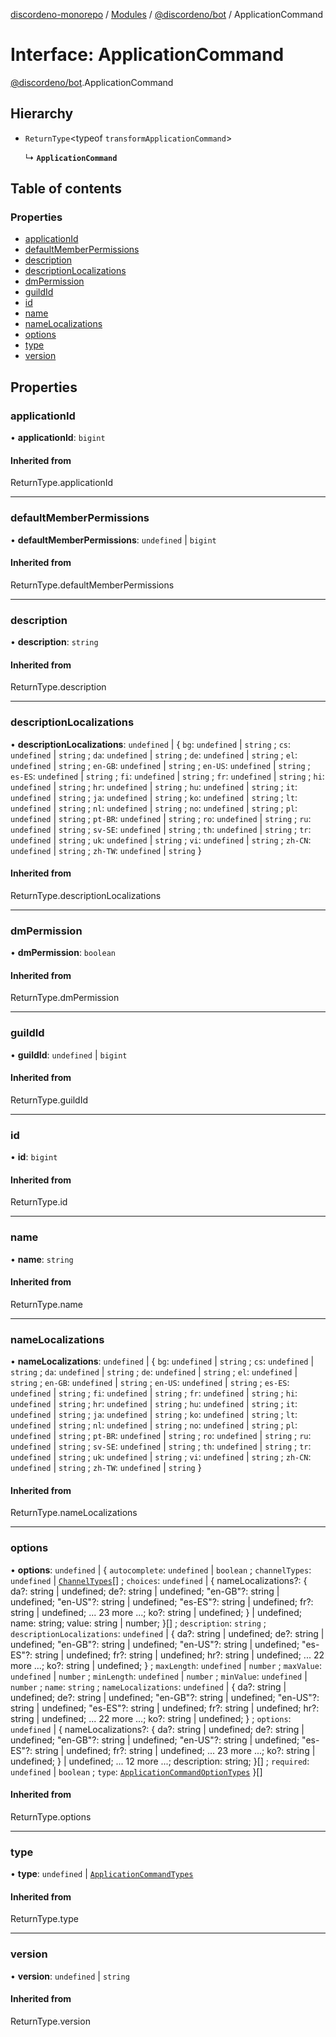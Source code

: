 [discordeno-monorepo](../README.md) / [Modules](../modules.md) / [@discordeno/bot](../modules/discordeno_bot.md) / ApplicationCommand

# Interface: ApplicationCommand

[@discordeno/bot](../modules/discordeno_bot.md).ApplicationCommand

## Hierarchy

- `ReturnType`<typeof `transformApplicationCommand`\>

  ↳ **`ApplicationCommand`**

## Table of contents

### Properties

- [applicationId](discordeno_bot.ApplicationCommand.md#applicationid)
- [defaultMemberPermissions](discordeno_bot.ApplicationCommand.md#defaultmemberpermissions)
- [description](discordeno_bot.ApplicationCommand.md#description)
- [descriptionLocalizations](discordeno_bot.ApplicationCommand.md#descriptionlocalizations)
- [dmPermission](discordeno_bot.ApplicationCommand.md#dmpermission)
- [guildId](discordeno_bot.ApplicationCommand.md#guildid)
- [id](discordeno_bot.ApplicationCommand.md#id)
- [name](discordeno_bot.ApplicationCommand.md#name)
- [nameLocalizations](discordeno_bot.ApplicationCommand.md#namelocalizations)
- [options](discordeno_bot.ApplicationCommand.md#options)
- [type](discordeno_bot.ApplicationCommand.md#type)
- [version](discordeno_bot.ApplicationCommand.md#version)

## Properties

### applicationId

• **applicationId**: `bigint`

#### Inherited from

ReturnType.applicationId

---

### defaultMemberPermissions

• **defaultMemberPermissions**: `undefined` \| `bigint`

#### Inherited from

ReturnType.defaultMemberPermissions

---

### description

• **description**: `string`

#### Inherited from

ReturnType.description

---

### descriptionLocalizations

• **descriptionLocalizations**: `undefined` \| { `bg`: `undefined` \| `string` ; `cs`: `undefined` \| `string` ; `da`: `undefined` \| `string` ; `de`: `undefined` \| `string` ; `el`: `undefined` \| `string` ; `en-GB`: `undefined` \| `string` ; `en-US`: `undefined` \| `string` ; `es-ES`: `undefined` \| `string` ; `fi`: `undefined` \| `string` ; `fr`: `undefined` \| `string` ; `hi`: `undefined` \| `string` ; `hr`: `undefined` \| `string` ; `hu`: `undefined` \| `string` ; `it`: `undefined` \| `string` ; `ja`: `undefined` \| `string` ; `ko`: `undefined` \| `string` ; `lt`: `undefined` \| `string` ; `nl`: `undefined` \| `string` ; `no`: `undefined` \| `string` ; `pl`: `undefined` \| `string` ; `pt-BR`: `undefined` \| `string` ; `ro`: `undefined` \| `string` ; `ru`: `undefined` \| `string` ; `sv-SE`: `undefined` \| `string` ; `th`: `undefined` \| `string` ; `tr`: `undefined` \| `string` ; `uk`: `undefined` \| `string` ; `vi`: `undefined` \| `string` ; `zh-CN`: `undefined` \| `string` ; `zh-TW`: `undefined` \| `string` }

#### Inherited from

ReturnType.descriptionLocalizations

---

### dmPermission

• **dmPermission**: `boolean`

#### Inherited from

ReturnType.dmPermission

---

### guildId

• **guildId**: `undefined` \| `bigint`

#### Inherited from

ReturnType.guildId

---

### id

• **id**: `bigint`

#### Inherited from

ReturnType.id

---

### name

• **name**: `string`

#### Inherited from

ReturnType.name

---

### nameLocalizations

• **nameLocalizations**: `undefined` \| { `bg`: `undefined` \| `string` ; `cs`: `undefined` \| `string` ; `da`: `undefined` \| `string` ; `de`: `undefined` \| `string` ; `el`: `undefined` \| `string` ; `en-GB`: `undefined` \| `string` ; `en-US`: `undefined` \| `string` ; `es-ES`: `undefined` \| `string` ; `fi`: `undefined` \| `string` ; `fr`: `undefined` \| `string` ; `hi`: `undefined` \| `string` ; `hr`: `undefined` \| `string` ; `hu`: `undefined` \| `string` ; `it`: `undefined` \| `string` ; `ja`: `undefined` \| `string` ; `ko`: `undefined` \| `string` ; `lt`: `undefined` \| `string` ; `nl`: `undefined` \| `string` ; `no`: `undefined` \| `string` ; `pl`: `undefined` \| `string` ; `pt-BR`: `undefined` \| `string` ; `ro`: `undefined` \| `string` ; `ru`: `undefined` \| `string` ; `sv-SE`: `undefined` \| `string` ; `th`: `undefined` \| `string` ; `tr`: `undefined` \| `string` ; `uk`: `undefined` \| `string` ; `vi`: `undefined` \| `string` ; `zh-CN`: `undefined` \| `string` ; `zh-TW`: `undefined` \| `string` }

#### Inherited from

ReturnType.nameLocalizations

---

### options

• **options**: `undefined` \| { `autocomplete`: `undefined` \| `boolean` ; `channelTypes`: `undefined` \| [`ChannelTypes`](../enums/discordeno_bot.ChannelTypes.md)[] ; `choices`: `undefined` \| { nameLocalizations?: { da?: string \| undefined; de?: string \| undefined; "en-GB"?: string \| undefined; "en-US"?: string \| undefined; "es-ES"?: string \| undefined; fr?: string \| undefined; ... 23 more ...; ko?: string \| undefined; } \| undefined; name: string; value: string \| number; }[] ; `description`: `string` ; `descriptionLocalizations`: `undefined` \| { da?: string \| undefined; de?: string \| undefined; "en-GB"?: string \| undefined; "en-US"?: string \| undefined; "es-ES"?: string \| undefined; fr?: string \| undefined; hr?: string \| undefined; ... 22 more ...; ko?: string \| undefined; } ; `maxLength`: `undefined` \| `number` ; `maxValue`: `undefined` \| `number` ; `minLength`: `undefined` \| `number` ; `minValue`: `undefined` \| `number` ; `name`: `string` ; `nameLocalizations`: `undefined` \| { da?: string \| undefined; de?: string \| undefined; "en-GB"?: string \| undefined; "en-US"?: string \| undefined; "es-ES"?: string \| undefined; fr?: string \| undefined; hr?: string \| undefined; ... 22 more ...; ko?: string \| undefined; } ; `options`: `undefined` \| { nameLocalizations?: { da?: string \| undefined; de?: string \| undefined; "en-GB"?: string \| undefined; "en-US"?: string \| undefined; "es-ES"?: string \| undefined; fr?: string \| undefined; ... 23 more ...; ko?: string \| undefined; } \| undefined; ... 12 more ...; description: string; }[] ; `required`: `undefined` \| `boolean` ; `type`: [`ApplicationCommandOptionTypes`](../enums/discordeno_bot.ApplicationCommandOptionTypes.md) }[]

#### Inherited from

ReturnType.options

---

### type

• **type**: `undefined` \| [`ApplicationCommandTypes`](../enums/discordeno_bot.ApplicationCommandTypes.md)

#### Inherited from

ReturnType.type

---

### version

• **version**: `undefined` \| `string`

#### Inherited from

ReturnType.version

